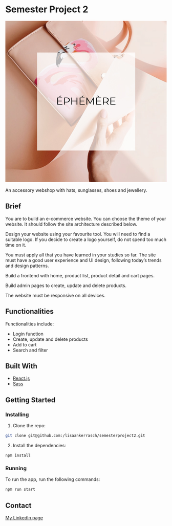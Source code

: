# Semester Project 2

![Ephemere](images/ephemere-details.jpg)

An accessory webshop with hats, sunglasses, shoes and jewellery. 

## Brief

You are to build an e-commerce website. You can choose the theme of your website. It should follow the site architecture described below.

Design your website using your favourite tool. You will need to find a suitable logo. If you decide to create a logo yourself, do not spend too much time on it.

You must apply all that you have learned in your studies so far. The site must have a good user experience and UI design, following today’s trends and design patterns.

Build a frontend with home, product list, product detail and cart pages.

Build admin pages to create, update and delete products.

The website must be responsive on all devices.

## Functionalities

Functionalities include: 

- Login function
- Create, update and delete products
- Add to cart
- Search and filter

## Built With


- [React.js](https://reactjs.org/)
- [Sass](https://sass-lang.com/)


## Getting Started

### Installing

1. Clone the repo:

```bash
git clone git@github.com:/lisaankerrasch/semesterproject2.git
```

2. Install the dependencies:

```
npm install 
```

### Running

To run the app, run the following commands:

```bash
npm run start
```

## Contact

[My LinkedIn page](https://www.linkedin.com/in/lisa-anker-rasch-strom/)


